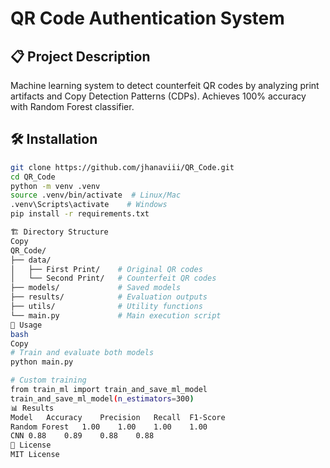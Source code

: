 # QR Code Authentication System

## 📋 Project Description
Machine learning system to detect counterfeit QR codes by analyzing print artifacts and Copy Detection Patterns (CDPs). Achieves 100% accuracy with Random Forest classifier.

## 🛠 Installation
```bash
git clone https://github.com/jhanaviii/QR_Code.git
cd QR_Code
python -m venv .venv
source .venv/bin/activate  # Linux/Mac
.venv\Scripts\activate    # Windows
pip install -r requirements.txt

🏗 Directory Structure
Copy
QR_Code/
├── data/
│   ├── First Print/    # Original QR codes
│   └── Second Print/   # Counterfeit QR codes
├── models/             # Saved models
├── results/            # Evaluation outputs
├── utils/              # Utility functions
└── main.py             # Main execution script
🚀 Usage
bash
Copy
# Train and evaluate both models
python main.py

# Custom training
from train_ml import train_and_save_ml_model
train_and_save_ml_model(n_estimators=300)
📊 Results
Model	Accuracy	Precision	Recall	F1-Score
Random Forest	1.00	1.00	1.00	1.00
CNN	0.88	0.89	0.88	0.88
📜 License
MIT License

